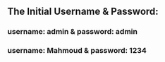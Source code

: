 ## The Initial Username & Password: 
### username: admin & password: admin
### username: Mahmoud & password: 1234
